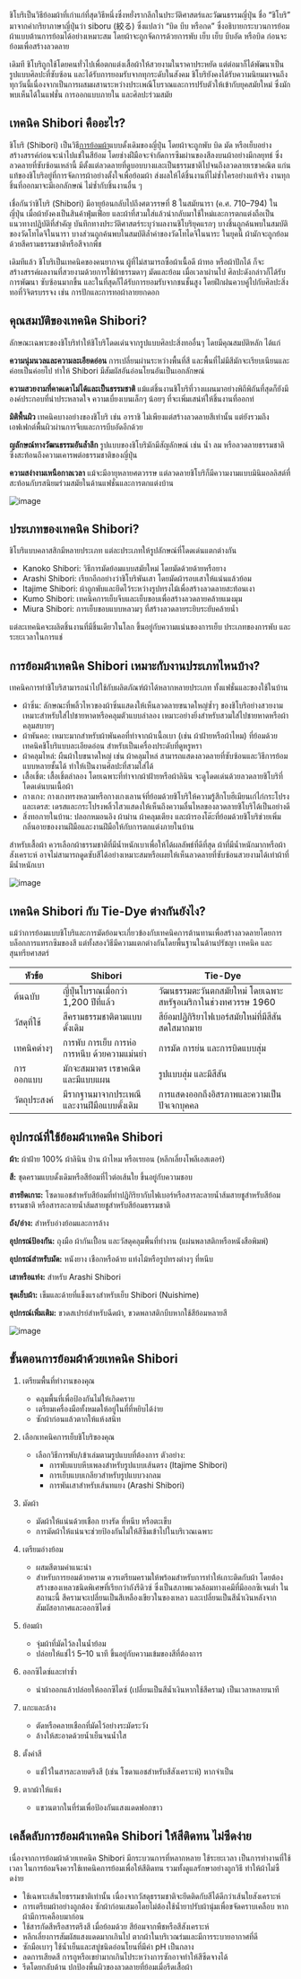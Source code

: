 ชิโบริเป็นวิธีย้อมผ้าที่เก่าแก่ที่สุดวิธีหนึ่งซึ่งหยั่งรากลึกในประวัติศาสตร์และวัฒนธรรมญี่ปุ่น ชื่อ “ชิโบริ” มาจากคำกริยาภาษาญี่ปุ่นว่า siboru (絞る) ซึ่งแปลว่า “บิด บีบ หรือกด” ซึ่งอธิบายกระบวนการย้อมผ้าแบบต้านการย้อมได้อย่างเหมาะสม โดยผ้าจะถูกจัดการด้วยการพับ เย็บ เย็บ บีบอัด หรือบิด ก่อนจะย้อมเพื่อสร้างลวดลาย

เดิมที ชิโบริถูกใช้โดยคนทั่วไปเพื่อตกแต่งเสื้อผ้าให้สวยงามในราคาประหยัด แต่ต่อมาก็ได้พัฒนาเป็นรูปแบบศิลปะที่ซับซ้อน และได้รับการยอมรับจากทุกระดับในสังคม ชิโบริยังคงได้รับความนิยมมาจนถึงทุกวันนี้เนื่องจากเป็นการผสมผสานระหว่างประเพณีโบราณและการปรับตัวให้เข้ากับยุคสมัยใหม่ ซึ่งมักพบเห็นได้ในแฟชั่น การออกแบบภายใน และศิลปะร่วมสมัย

## เทคนิค Shibori คืออะไร?

ชิโบริ (Shibori) เป็นวิธี[การย้อมผ้า](/blog/how-to-do-tie-dye-shirt)แบบดั้งเดิมของญี่ปุ่น โดยผ้าจะถูกพับ บิด มัด หรือเย็บอย่างสร้างสรรค์ก่อนจะนำไปแช่ในสีย้อม โดยช่างฝีมือจะจำกัดการซึมผ่านของสีลงบนผ้าอย่างมีกลยุทธ์ ซึ่งลวดลายที่ซับซ้อนเหล่านี้ มีตั้งแต่ลวดลายที่ดูบอบบางและเป็นธรรมชาติไปจนถึงลวดลายเรขาคณิต แก่นแท้ของชิโบริอยู่ที่การจัดการผ้าอย่างตั้งใจเพื่อย้อมผ้า ส่งผลให้ได้ชิ้นงานที่ไม่ซ้ำใครอย่างแท้จริง งานทุกชิ้นที่ออกมาจะมีเอกลักษณ์ ไม่ซ้ำกับชิ้นงานอื่น ๆ

เชื่อกันว่าชิโบริ (Shibori) มีอายุย้อนกลับไปถึงศตวรรษที่ 8 ในสมัยนารา (ค.ศ. 710–794) ในญี่ปุ่น เมื่อผ้ายังคงเป็นสินค้าฟุ่มเฟือย และผ้าที่สวมใส่แล้วนำกลับมาใช้ใหม่และการตกแต่งถือเป็นแนวทางปฏิบัติที่สำคัญ บันทึกทางประวัติศาสตร์ระบุว่าผลงานชิโบริยุคแรกๆ บางชิ้นถูกค้นพบในสมบัติของวัดโทไดจิในนารา บางส่วนถูกค้นพบในสมบัติล้ำค่าของวัดโทไดจิในนาระ ในยุคนี้ ผ้ามักจะถูกย้อมด้วยสีครามธรรมชาติหรือสีจากพืช

เดิมทีแล้ว ชิโบริเป็นเทคนิคของคนยากจน ผู้ที่ไม่สามารถซื้อผ้าเนื้อดี ผ้าทอ หรือผ้าปักได้ ก็จะสร้างสรรค์ผลงานที่สวยงามด้วยการใช้ผ้าธรรมดาๆ มัดและย้อม เมื่อเวลาผ่านไป ศิลปะดังกล่าวก็ได้รับการพัฒนา ซับซ้อนมากขึ้น และในที่สุดก็ได้รับการยอมรับจากชนชั้นสูง โดยฝึกฝนควบคู่ไปกับศิลปะสิ่งทอที่วิจิตรบรรจง เช่น การปักและการทอผ้าลายยกดอก

## คุณสมบัติของเทคนิค Shibori?

ลักษณะเฉพาะของชิโบริทำให้ชิโบริโดดเด่นจากรูปแบบศิลปะสิ่งทออื่นๆ โดยมีคุณสมบัติหลัก ได้แก่

**ความนุ่มนวลและความละเอียดอ่อน** การเปลี่ยนผ่านระหว่างพื้นที่สี และพื้นที่ไม่มีสีมักจะเรียบเนียนและค่อยเป็นค่อยไป ทำให้ Shibori มีสัมผัสอันอ่อนโยนอันเป็นเอกลักษณ์

**ความสวยงามที่คาดเดาไม่ได้และเป็นธรรมชาติ** แม้แต่ชิ้นงานชิโบริที่วางแผนมาอย่างพิถีพิถันที่สุดก็ยังมีองค์ประกอบที่น่าประหลาดใจ ความเบี่ยงเบนเล็กๆ น้อยๆ ที่จะเพิ่มเสน่ห์ให้ชิ้นงานที่ออกท่

**มิติพื้นผิว** เทคนิคบางอย่างของชิโบริ เช่น อาราชิ ไม่เพียงแต่สร้างลวดลายสีเท่านั้น แต่ยังรวมถึงเอฟเฟกต์พื้นผิวผ่านการจีบและการบีบอัดอีกด้วย

**ญลักษณ์ทางวัฒนธรรมอันล้ำลึก** รูปแบบของชิโบริมักมีสัญลักษณ์ เช่น น้ำ ลม หรือลวดลายธรรมชาติ ซึ่งสะท้อนถึงความเคารพต่อธรรมชาติของญี่ปุ่น

**ความสง่างามเหนือกาลเวลา** แม้จะมีอายุหลายศตวรรษ แต่ลวดลายชิโบริก็มีความงามแบบมินิมอลลิสต์ที่สะท้อนกับรสนิยมร่วมสมัยในด้านแฟชั่นและการตกแต่งบ้าน

![image](/blog/shibori-dyeing-technique-1.jpg)

## ประเภทของเทคนิค Shibori?

ชิโบริแบบคลาสสิกมีหลายประเภท แต่ละประเภทให้รูปลักษณ์ที่โดดเด่นแตกต่างกัน

- Kanoko Shibori: วิธีการมัดย้อมแบบสมัยใหม่ โดยมัดด้วยด้ายหรือยาง
- Arashi Shibori: เรียกอีกอย่างว่าชิโบริพันเสา โดยมัดผ้ารอบเสาให้แน่นแล้วย้อม
- Itajime Shibori: ผ้าถูกพับและยึดไว้ระหว่างรูปทรงไม้เพื่อสร้างลวดลายสะท้อนเงา
- Kumo Shibori: เทคนิคการเย็บจีบและเย็บขอบเพื่อสร้างลวดลายคล้ายแมงมุม
- Miura Shibori: การเย็บขอบแบบหลวมๆ ที่สร้างลวดลายระยิบระยับคล้ายน้ำ

แต่ละเทคนิคจะผลิตชิ้นงานที่มีชิ้นเดียวในโลก ขึ้นอยู่กับความแน่นของการเย็บ ประเภทของการพับ และระยะเวลาในการแช่

## การย้อมผ้าเทคนิค Shibori เหมาะกับงานประเภทไหนบ้าง?

เทคนิคการทำชิโบริสามารถนำไปใช้กับผลิตภัณฑ์ผ้าได้หลากหลายประเภท ทั้งแฟชั่นและของใช้ในบ้าน

- ผ้าซิ่น: ลักษณะที่พลิ้วไหวของผ้าซิ่นแสดงให้เห็นลวดลายขนาดใหญ่ซ้ำๆ ของชิโบริอย่างสวยงาม เหมาะสำหรับใส่ไปชายหาดหรือคลุมตัวแบบลำลอง เหมาะอย่างยิ่งสำหรับสวมใส่ไปชายหาดหรือผ้าคลุมสบายๆ
- ผ้าพันคอ: เหมาะมากสำหรับผ้าพันคอที่ทำจากผ้าเนื้อเบา (เช่น ผ้าฝ้ายหรือผ้าไหม) ที่ย้อมด้วยเทคนิคชิโบริแบบละเอียดอ่อน สำหรับเป็นเครื่องประดับที่ดูหรูหรา
- ผ้าคลุมไหล่: ผืนผ้าใบขนาดใหญ่ เช่น ผ้าคลุมไหล่ สามารถแสดงลวดลายที่ซับซ้อนและวิธีการย้อมแบบหลายชั้นได้ ทำให้เป็นงานศิลปะที่สวมใส่ได้
- เสื้อเชิ้ต: เสื้อเชิ้ตลำลอง โดยเฉพาะที่ทำจากผ้าฝ้ายหรือผ้าลินิน จะดูโดดเด่นด้วยลวดลายชิโบริที่โดดเด่นบนเนื้อผ้า
- กางเกง: กางเกงทรงหลวมหรือกางเกงเลานจ์ที่ย้อมด้วยชิโบริให้ความรู้สึกโบฮีเมียนเก๋ไก๋กระโปรงและเดรส: เดรสและกระโปรงพลิ้วไสวแสดงให้เห็นถึงความลื่นไหลของลวดลายชิโบริได้เป็นอย่างดี
- สิ่งทอภายในบ้าน: ปลอกหมอนอิง ผ้าม่าน ผ้าคลุมเตียง และผ้ารองโต๊ะที่ย้อมด้วยชิโบริช่วยเพิ่มกลิ่นอายของงานฝีมือและงานฝีมือให้กับการตกแต่งภายในบ้าน

สำหรับเสื้อผ้า ควรเลือกผ้าธรรมชาติที่มีน้ำหนักเบาเพื่อให้ได้ผลลัพธ์ที่ดีที่สุด ผ้าที่มีน้ำหนักมากหรือผ้าสังเคราะห์ อาจไม่สามารถดูดซับสีได้อย่างเหมาะสมหรือเผยให้เห็นลวดลายที่ซับซ้อนสวยงามได้เท่าผ้าที่มีน้ำหนักเบา

![image](/blog/shibori-dyeing-technique-2.jpg)

## เทคนิค Shibori กับ Tie-Dye ต่างกันยังไง?

แม้ว่าการย้อมแบบชิโบริและการมัดย้อมจะเกี่ยวข้องกับเทคนิคการต้านทานเพื่อสร้างลวดลายโดยการบล็อกการแทรกซึมของสี แต่ทั้งสองวิธีมีความแตกต่างกันโดยพื้นฐานในด้านปรัชญา เทคนิค และสุนทรียศาสตร์

| หัวข้อ       | Shibori                                      | Tie-Dye                                                       |
| ------------ | -------------------------------------------- | ------------------------------------------------------------- |
| ต้นฉบับ      | ญี่ปุ่นโบราณเมื่อกว่า 1,200 ปีที่แล้ว        | วัฒนธรรมตะวันตกสมัยใหม่ โดยเฉพาะสหรัฐอเมริกาในช่วงทศวรรษ 1960 |
| วัสดุที่ใช้  | สีครามธรรมชาติตามแบบดั้งเดิม                 | สีย้อมปฏิกิริยาไฟเบอร์สมัยใหม่ที่มีสีสันสดใสมากมาย            |
| เทคนิคต่างๆ  | การพับ การเย็บ การห่อ การหนีบ ด้วยความแม่นยำ | การมัด การย่น และการบิดแบบสุ่ม                                |
| การออกแบบ    | มักจะสมมาตร เรขาคณิต และมีแบบแผน             | รูปแบบสุ่ม และมีสีสัน                                         |
| วัตถุประสงค์ | มีรากฐานมาจากประเพณีและงานฝีมือแบบดั้งเดิม   | การแสดงออกถึงอิสรภาพและความเป็นปัจเจกบุคคล                    |

## อุปกรณ์ที่ใช้ย้อมผ้าเทคนิค Shibori

**ผ้า:** ผ้าฝ้าย 100% ผ้าลินิน ป่าน ผ้าไหม หรือเรยอน (หลีกเลี่ยงโพลีเอสเตอร์)

**สี:** ชุดครามแบบดั้งเดิมหรือสีย้อมที่ไวต่อเส้นใย ขึ้นอยู่กับความชอบ

**สารยึดเกาะ:** โซดาแอชสำหรับสีย้อมที่ทำปฏิกิริยากับไฟเบอร์หรือสารละลายน้ำส้มสายชูสำหรับสีย้อมธรรมชาติ หรือสารละลายน้ำส้มสายชูสำหรับสีย้อมธรรมชาติ

**ถัง/อ่าง:** สำหรับอ่างย้อมและการล้าง

**อุปกรณ์ป้องกัน:** ถุงมือ ผ้ากันเปื้อน และวัสดุคลุมพื้นที่ทำงาน (แผ่นพลาสติกหรือหนังสือพิมพ์)

**อุปกรณ์สำหรับมัด:** หนังยาง เชือกหรือด้าย แท่งไม้หรือรูปทรงต่างๆ ที่หนีบ

**เสาหรือแท่ง:** สำหรับ Arashi Shibori

**ชุดเย็บผ้า:** เข็มและด้ายที่แข็งแรงสำหรับเย็บ Shibori (Nuishime)

**อุปกรณ์เพิ่มเติม:** ขวดสเปรย์สำหรับฉีดผ้า, ขวดพลาสติกบีบหากใช้สีย้อมหลายสี

![image](/blog/shibori-dyeing-technique-3.jpg)

## ขั้นตอนการย้อมผ้าด้วยเทคนิค Shibori

1. เตรียมพื้นที่ทำงานของคุณ
    - คลุมพื้นที่เพื่อป้องกันไม่ให้เกิดคราบ
    - เตรียมเครื่องมือทั้งหมดให้อยู่ในที่ที่หยิบได้ง่าย
    - ซักผ้าก่อนแล้วตากให้แห้งสนิท

2. เลือกเทคนิคการเย็บชิโบริของคุณ
    - เลือกวิธีการพับ/เข้าเล่มตามรูปแบบที่ต้องการ
    ตัวอย่าง:  
        - การพับแบบหีบเพลงสำหรับรูปแบบเส้นตรง (Itajime Shibori)
        - การเย็บแบบเกลียวสำหรับรูปแบบวงกลม
        - การพันเสาสำหรับเส้นทแยง (Arashi Shibori) 

3. มัดผ้า
    - มัดผ้าให้แน่นด้วยเชือก ยางรัด ที่หนีบ หรือตะเข็บ
    - การมัดผ้าให้แน่นจะช่วยป้องกันไม่ให้สีซึมเข้าไปในบริเวณเฉพาะ

4. เตรียมอ่างย้อม
    - ผสมสีตามคำแนะนำ
    - สำหรับการยอมด้วยคราม ควรเตรียมครามให้พร้อมสำหรับการทำให้เกาะติดกับผ้า โดยต้องสร้างของเหลวชนิดพิเศษที่เรียกว่าถังรีดิวซ์ ซึ่งเป็นสภาพแวดล้อมทางเคมีที่มีออกซิเจนต่ำ ในสถานะนี้ สีครามจะเปลี่ยนเป็นสีเหลืองเขียวในของเหลว และเปลี่ยนเป็นสีน้ำเงินหลังจากสัมผัสอากาศและออกซิไดซ์

5. ย้อมผ้า
    - จุ่มผ้าที่มัดไว้ลงในน้ำย้อม
    - ปล่อยให้แช่ไว้ 5–10 นาที ขึ้นอยู่กับความเข้มของสีที่ต้องการ

6. ออกซิไดซ์และทำซ้ำ
    - นำผ้าออกแล้วปล่อยให้ออกซิไดซ์ (เปลี่ยนเป็นสีน้ำเงินหากใช้สีคราม) เป็นเวลาหลายนาที

7. แกะและล้าง
    - ตัดหรือคลายเชือกที่มัดไว้อย่างระมัดระวัง
    - ล้างให้สะอาดด้วยน้ำเย็นจนน้ำใส

8. ตั้งค่าสี
    - แช่ไว้ในสารละลายตรึงสี (เช่น โซดาแอชสำหรับสีสังเคราะห์) หากจำเป็น

9. ตากผ้าให้แห้ง
    - แขวนตากในที่ร่มเพื่อป้องกันแสงแดดฟอกขาว

## เคล็ดลับการย้อมผ้าเทคนิค Shibori ให้สีติดทน ไม่ซีดง่าย

เนื่องจากการย้อมผ้าด้วยเทคนิค Shibori มีกระบวนการที่หลากหลาย ใช้ระยะเวลา เป็นการทำงานที่ใช้เวลา ในการย้อมจึงควรใช้เทคนิคการย้อมเพื่อให้สีติดทน รวมทั้งดูแลรักษาอย่างถูกวิธี ทำให้ผ้าไม่ซืดง่าย

- ใช้เฉพาะเส้นใยธรรมชาติเท่านั้น เนื่องจากวัสดุธรรมชาติจะยึดติดกับสีได้ดีกว่าเส้นใยสังเคราะห์
- การเตรียมผ้าอย่างถูกต้อง ซักผ้าก่อนเสมอโดยไม่ต้องใช้น้ำยาปรับผ้านุ่มเพื่อขจัดคราบเคลือบ หากผ้ามีการเคลือบมาก่อน
- ใช้สารกัดสีหรือสารตรึงสี เมื่อย้อมด้วย สีย้อมจากพืชหรือสีสังเคราะห์
- หลีกเลี่ยงการสัมผัสแสงแดดมากเกินไป ตากผ้าในบริเวณร่มและมีการระบายอากาศที่ดี
- ซักมือเบาๆ ใช้น้ำเย็นและสบู่ชนิดอ่อนโยนที่มีค่า pH เป็นกลาง
- ลดการเสียดสี การถูหรือเขย่ามากเกินไประหว่างการซักอาจทำให้สีซีดจางได้
- รีดโดยกลับด้าน ปกป้องพื้นผิวของลวดลายที่ย้อมเมื่อรีดเสื้อผ้า